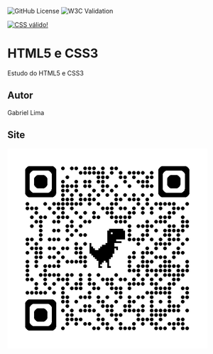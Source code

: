 
![GitHub License](https://img.shields.io/github/license/gabrielxla/site?style=for-the-badge)
![W3C Validation](https://img.shields.io/w3c-validation/html?targetUrl=https%3A%2F%2Fgabrielxla.github.io%2Fsite%2F&style=for-the-badge)
<p>
    <a href="https://jigsaw.w3.org/css-validator/check/referer">
        <img style="border:0;width:88px;height:31px"
            src="https://jigsaw.w3.org/css-validator/images/vcss"
            alt="CSS válido!" />
    </a>
</p>

# HTML5 e CSS3
Estudo do HTML5 e CSS3
## Autor
Gabriel Lima 

## Site 
![](img/qrcode.png)
